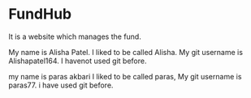 # FundHub
It is a website which manages the fund.

My name is Alisha Patel.
I liked to be called Alisha.
My git username is Alishapatel164.
I havenot used git before.

my name is paras akbari
I liked to be called paras,
My git username is paras77.
i have used git before.
